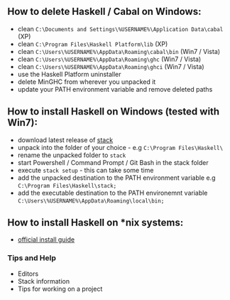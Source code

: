 ## How to delete Haskell / Cabal on Windows:

 * clean `C:\Documents and Settings\%USERNAME%\Application Data\cabal` (XP)
 * clean `C:\Program Files\Haskell Platform\lib`                       (XP)
 * clean `C:\Users\%USERNAME%\AppData\Roaming\cabal\bin`               (Win7 / Vista)
 * clean `C:\Users\%USERNAME%\AppData\Roaming\ghc`                     (Win7 / Vista)
 * clean `C:\Users\%USERNAME%\AppData\Roaming\ghci`                    (Win7 / Vista)
 * use the Haskell Platform uninstaller
 * delete MinGHC from wherever you unpacked it
 * update your PATH environment variable and remove deleted paths


## How to install Haskell on Windows (tested with Win7):

 * download latest release of [stack](https://github.com/commercialhaskell/stack/releases/tag/v0.1.5.0)
 * unpack into the folder of your choice - e.g `C:\Program Files\Haskell\`
 * rename the unpacked folder to `stack`
 * start Powershell / Command Prompt / Git Bash in the stack folder
 * execute `stack setup` - this can take some time
 * add the unpacked destination to the PATH environment variable e.g `C:\Program Files\Haskell\stack;`
 * add the executable destination to the PATH environemnt variable `C:\Users\%USERNAME%\AppData\Roaming\local\bin;`


## How to install Haskell on *nix systems:

 * [official install guide](https://github.com/commercialhaskell/stack/blob/master/doc/GUIDE.md)


### Tips and Help

 * Editors
 * Stack information
 * Tips for working on a project